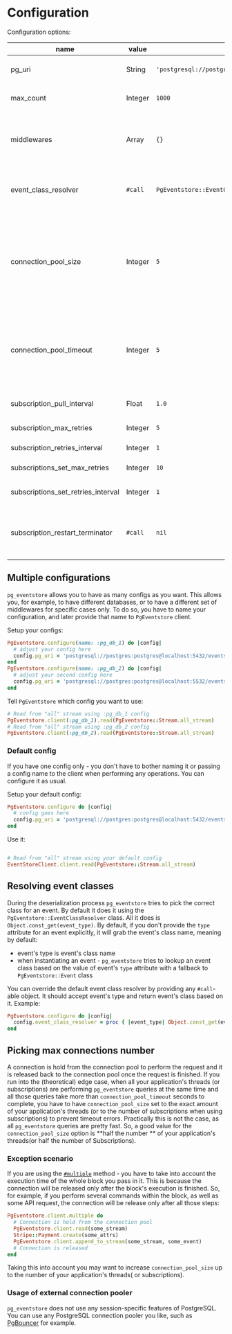 # Configuration

Configuration options:

| name                               | value   | default value                                                | description                                                                                                                                                                                                                                                                                                            |
|------------------------------------|---------|--------------------------------------------------------------|------------------------------------------------------------------------------------------------------------------------------------------------------------------------------------------------------------------------------------------------------------------------------------------------------------------------|
| pg_uri                             | String  | `'postgresql://postgres:postgres@localhost:5432/eventstore'` | PostgreSQL connection string. See PostgreSQL [docs](https://www.postgresql.org/docs/current/libpq-connect.html#LIBPQ-CONNSTRING-URIS) for more information.                                                                                                                                                            |
| max_count                          | Integer | `1000`                                                       | Number of events to return in one response when reading from a stream.                                                                                                                                                                                                                                                 |
| middlewares                        | Array   | `{}`                                                         | A hash where a key is a name of your middleware and value is an object that respond to `#serialize` and `#deserialize` methods. See [**Writing middleware**](writing_middleware.md) chapter.                                                                                                                           |
| event_class_resolver               | `#call` | `PgEventstore::EventClassResolver.new`                       | A `#call`-able object that accepts a string and returns an event's class. See **Resolving events classes** chapter bellow for more info.                                                                                                                                                                               |
| connection_pool_size               | Integer | `5`                                                          | Max number of connections per ruby process. It must equal the number of threads of your application. When using subscriptions it is recommended to set it to the number of subscriptions divided by two or greater. See [**Picking max connections number**](#picking-max-connections-number) chapter of this section. |
| connection_pool_timeout            | Integer | `5`                                                          | Time in seconds to wait for a connection in the pool to be released. If no connections are available during this time - `ConnectionPool::TimeoutError` will be raised. See `connection_pool` gem [docs](https://github.com/mperham/connection_pool#usage) for more info.                                               |
| subscription_pull_interval         | Float   | `1.0`                                                        | How often to pull new subscription events in seconds.                                                                                                                                                                                                                                                                  |
| subscription_max_retries           | Integer | `5`                                                          | Max number of retries of failed subscription.                                                                                                                                                                                                                                                                          |
| subscription_retries_interval      | Integer | `1`                                                          | Interval in seconds between retries of failed subscriptions.                                                                                                                                                                                                                                                           |
| subscriptions_set_max_retries      | Integer | `10`                                                         | Max number of retries for failed subscription sets.                                                                                                                                                                                                                                                                    |
| subscriptions_set_retries_interval | Integer | `1`                                                          | Interval in seconds between retries of failed subscription sets.                                                                                                                                                                                                                                                       |
| subscription_restart_terminator    | `#call` | `nil`                                                        | A callable object that accepts `PgEventstore::Subscription` object to determine whether restarts should be stopped(true - stops restarts, false - continues restarts).                                                                                                                                                 |

## Multiple configurations

`pg_eventstore` allows you to have as many configs as you want. This allows you, for example, to have different
databases, or to have a different set of middlewares for specific cases only. To do so, you have to name your
configuration, and later provide that name to `PgEventstore` client.

Setup your configs:

```ruby
PgEventstore.configure(name: :pg_db_1) do |config|
  # adjust your config here
  config.pg_uri = 'postgresql://postgres:postgres@localhost:5432/eventstore'
end
PgEventstore.configure(name: :pg_db_2) do |config|
  # adjust your second config here
  config.pg_uri = 'postgresql://postgres:postgres@localhost:5532/eventstore'
end
```

Tell `PgEventstore` which config you want to use:

```ruby
# Read from "all" stream using :pg_db_1 config
PgEventstore.client(:pg_db_1).read(PgEventstore::Stream.all_stream)
# Read from "all" stream using :pg_db_2 config
PgEventstore.client(:pg_db_2).read(PgEventstore::Stream.all_stream)
```

### Default config

If you have one config only - you don't have to bother naming it or passing a config name to the client when performing
any operations. You can configure it as usual.

Setup your default config:

```ruby
PgEventstore.configure do |config|
  # config goes here
  config.pg_uri = 'postgresql://postgres:postgres@localhost:5432/eventstore'
end
```

Use it:

```ruby

# Read from "all" stream using your default config
EventStoreClient.client.read(PgEventstore::Stream.all_stream)
```

## Resolving event classes

During the deserialization process `pg_eventstore` tries to pick the correct class for an event. By default it does it
using the `PgEventstore::EventClassResolver` class. All it does is `Object.const_get(event_type)`. By default, if you
don't provide the `type` attribute for an event explicitly, it will grab the event's class name, meaning by default:

- event's type is event's class name
- when instantiating an event - `pg_eventstore` tries to lookup an event class based on the value of event's `type`
  attribute with a fallback to `PgEventstore::Event` class

You can override the default event class resolver by providing any `#call`-able object. It should accept event's type
and return event's class based on it. Example:

```ruby
PgEventstore.configure do |config|
  config.event_class_resolver = proc { |event_type| Object.const_get(event_type.gsub('Foo', 'Bar')) rescue PgEventstore::Event }
end
```

## Picking max connections number

A connection is hold from the connection pool to perform the request and it is released back to the connection pool once
the request is finished. If you run into the (theoretical) edge case, when all your application's threads (or
subscriptions) are performing `pg_eventstore` queries at the same time and all those queries take more
than `connection_pool_timeout` seconds to complete, you have to have `connection_pool_size` set to the exact amount of
your application's threads (or to the number of subscriptions when using subscriptions) to prevent timeout errors.
Practically this is not the case, as all `pg_eventstore` queries are pretty fast. So, a good value for
the `connection_pool_size` option is **half the number ** of your application's threads(or half the number of
Subscriptions).

### Exception scenario

If you are using the [`#multiple`](multiple_commands.md) method - you have to take into account the execution time of
the whole block you pass in it. This is because the connection will be released only after the block's execution is
finished. So, for example, if you perform several commands within the block, as well as some API request, the connection
will be release only after all those steps:

```ruby
PgEventstore.client.multiple do
  # Connection is hold from the connection pool
  PgEventstore.client.read(some_stream)
  Stripe::Payment.create(some_attrs)
  PgEventstore.client.append_to_stream(some_stream, some_event)
  # Connection is released
end
```

Taking this into account you may want to increase `connection_pool_size` up to the number of your application's threads(
or subscriptions).

### Usage of external connection pooler

`pg_eventstore` does not use any session-specific features of PostgreSQL. You can use any PostgreSQL connection pooler
you like, such as [PgBouncer](https://www.pgbouncer.org/) for example. 
